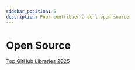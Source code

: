 ```yaml
---
sidebar_position: 5
description: Pour contribuer à de l'open source
---
```


# Open Source

[Top GitHub Libraries 2025](https://libs.tech/)